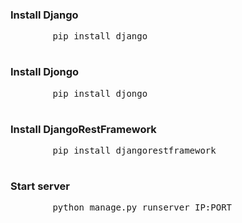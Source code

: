 <h3>Install Django</h3>
    <pre>
        pip install django
    </pre>
<h3>Install Djongo</h3>
    <pre>
        pip install djongo
    </pre>
<h3>Install DjangoRestFramework</h3>
    <pre>
        pip install djangorestframework
    </pre>
<h3>Start server</h3>
    <pre>
        python manage.py runserver IP:PORT
    </pre>

